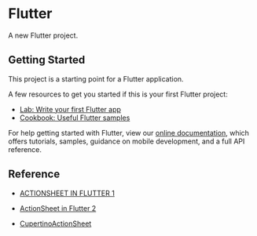 # Flutter

A new Flutter project.

## Getting Started

This project is a starting point for a Flutter application.

A few resources to get you started if this is your first Flutter project:

- [Lab: Write your first Flutter app](https://flutter.dev/docs/get-started/codelab)
- [Cookbook: Useful Flutter samples](https://flutter.dev/docs/cookbook)

For help getting started with Flutter, view our
[online documentation](https://flutter.dev/docs), which offers tutorials,
samples, guidance on mobile development, and a full API reference.

## Reference

- [ACTIONSHEET IN FLUTTER 1](https://flatteredwithflutter.com/actionsheet-in-flutter/)

- [ActionSheet in Flutter 2](https://medium.com/codechai/actionsheet-in-flutter-13b1087987f0)

- [CupertinoActionSheet](https://github.com/AseemWangoo/flutter_programs/blob/master/CupertinoActionSheet.dart)

